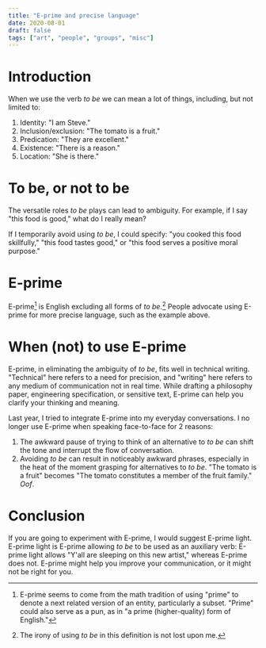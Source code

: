 ```yaml
---
title: "E-prime and precise language"
date: 2020-08-01
draft: false
tags: ["art", "people", "groups", "misc"]
---
```

# Introduction
When we use the verb _to be_ we can mean a lot of things, including, but not limited to:
1. Identity: "I am Steve."
2. Inclusion/exclusion: "The tomato is a fruit."
3. Predication: "They are excellent."
4. Existence: "There is a reason."
5. Location: "She is there."
# To be, or not to be
The versatile roles _to be_ plays can lead to ambiguity. For example, if I say "this food is good," what do I really mean? 

If I temporarily avoid using _to be_, I could specify: "you cooked this food skillfully," "this food tastes good," or "this food serves a positive moral purpose."
# E-prime
E-prime[^1] is English excluding all forms of _to be_.[^2] People advocate using E-prime for more precise language, such as the example above.
[^1]: E-prime seems to come from the math tradition of using "prime" to denote a next related version of an entity, particularly a subset. "Prime" could also serve as a pun, as in "a prime (higher-quality) form of English."
[^2]: The irony of using _to be_ in this definition is not lost upon me.
# When (not) to use E-prime
E-prime, in eliminating the ambiguity of _to be_, fits well in technical writing. "Technical" here refers to a need for precision, and "writing" here refers to any medium of communication not in real time. While drafting a philosophy paper, engineering specification, or sensitive text, E-prime can help you clarify your thinking and meaning.

Last year, I tried to integrate E-prime into my everyday conversations. I no longer use E-prime when speaking face-to-face for 2 reasons:
1. The awkward pause of trying to think of an alternative to _to be_ can shift the tone and interrupt the flow of conversation.
2. Avoiding _to be_ can result in noticeably awkward phrases, especially in the heat of the moment grasping for alternatives to _to be_. "The tomato is a fruit" becomes "The tomato constitutes a member of the fruit family." _Oof_. 
# Conclusion
If you are going to experiment with E-prime, I would suggest E-prime light. E-prime light is E-prime allowing _to be_ to be used as an auxiliary verb: E-prime light allows "Y'all are sleeping on this new artist," whereas E-prime does not. E-prime might help you improve your communication, or it might not be right for you.
